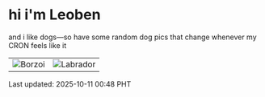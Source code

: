 # hi i'm Leoben

and i like dogs—so have some random dog pics that change whenever my CRON feels like it

|  |  |
|--------|----------|
| ![Borzoi](https://random-dog-vercel.vercel.app/api/random-borzoi?v=1760114935) | ![Labrador](https://random-dog-vercel.vercel.app/api/random-labrador?v=1760114935) |

Last updated: 2025-10-11 00:48 PHT
